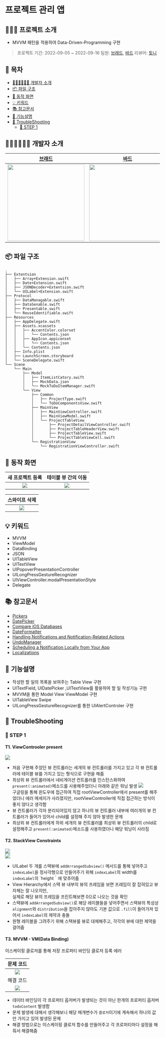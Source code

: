 # 프로젝트 관리 앱 

## 🙋🏻‍♂️ 프로젝트 소개
- MVVM 패턴을 적용하여 Data-Driven-Programming 구현

> 프로젝트 기간: 2022-09-05 ~ 2022-09-16
> 팀원: [브래드](https://github.com/bradheo65), [바드](https://github.com/bar-d) 
리뷰어: [토니](https://github.com/Monsteel)


## 📑 목차

- [🧑🏻‍💻🧑🏻‍💻 개발자 소개](#-개발자-소개)
- [📦 파일 구조](#-파일-구조)
- [📱 동작 화면](#-동작-화면)
- [💡 키워드](#-키워드)
- [📚 참고문서](#-참고문서)
- [📝 기능설명](#-기능설명)
- [🚀 TroubleShooting](#-TroubleShooting)
    - [🚀 STEP 1](#-STEP-1)

## 🧑🏻‍💻🧑🏻‍💻 개발자 소개

|[브래드](https://github.com/bradheo65)|[바드](https://github.com/bar-d)| 
|:---:|:---:|
| <img src = "https://user-images.githubusercontent.com/45350356/174251611-46adf61c-93fa-42a0-815b-2c998af1c258.png" width="250" height="250">| <img src = "https://i.imgur.com/wXKAg8F.jpg"  width="250" height="250">|


## 📦 파일 구조

```
.
├── Extentsion
│   ├── Array+Extension.swift
│   ├── Date+Extension.swift
│   ├── JSONDecoder+Extentsion.swift
│   └── UILabel+Extension.swift
├── Protocol
│   ├── DataManagable.swift
│   ├── DataSenable.swift
│   ├── Presentable.swift
│   └── ReuseIdentifiable.swift
├── Resources
│   ├── AppDelegate.swift
│   ├── Assets.xcassets
│   │   ├── AccentColor.colorset
│   │   │   └── Contents.json
│   │   ├── AppIcon.appiconset
│   │   │   └── Contents.json
│   │   └── Contents.json
│   ├── Info.plist
│   ├── LaunchScreen.storyboard
│   └── SceneDelegate.swift
└── Scene
    └── Main
        ├── Model
        │   ├── ItemListCatory.swift
        │   ├── MockData.json
        │   └── MockToDoItemManager.swift
        └── View
            ├── Common
            │   ├── ProjectType.swift
            │   └── ToDoComponentsView.swift
            ├── MainView
            │   ├── MainViewController.swift
            │   ├── MainViewModel.swift
            │   └── ProjectTableView
            │       ├── ProjectDetailViewController.swift
            │       ├── ProjectTableHeaderView.swift
            │       ├── ProjectTableView.swift
            │       └── ProjectTableViewCell.swift
            └── RegistrationView
                └── RegistrationViewController.swift
```


## 📱 동작 화면

|새 프로젝트 등록|테이블 뷰 간의 이동|
|:---:|:---:|
|<image src = "https://i.imgur.com/9ZCPNtP.gif" >|<image src = "https://i.imgur.com/SBHEauJ.gif">|

|스와이프 삭제|
|:---:|
|<img src = "https://i.imgur.com/WeBlTJH.gif">|


## 💡 키워드
- MVVM
- ViewModel
- DataBinding
- JSON
- UITableView
- UITextView
- UIPopoverPresentationController
- UILongPressGestureRecognizer
- UIViewController.modalPresentationStyle
- Delegate

    
## 📚 참고문서
- [Pickers](https://developer.apple.com/design/human-interface-guidelines/ios/controls/pickers/)
- [DatePicker](https://developer.apple.com/documentation/swiftui/datepicker)
- [Compare iOS Databases](https://realm.io/best-ios-database/#overview)
- [DateFormatter](https://developer.apple.com/documentation/foundation/dateformatter)
- [Handling Notifications and Notification-Related Actions](https://developer.apple.com/documentation/usernotifications/handling_notifications_and_notification-related_actions)
- [UndoManager](https://developer.apple.com/documentation/foundation/undomanager)
- [Scheduling a Notification Locally from Your App](https://developer.apple.com/documentation/usernotifications/scheduling_a_notification_locally_from_your_app)
- [Localizations](https://developer.apple.com/kr/localization/)

  
## 📝 기능설명
- 작성한 할 일의 목록을 보여주는 Table View 구현
- UITextField, UIDatePicker ,UITextView를 활용하여 할 일 작성기능 구현
- MVVM을 통한 Model View ViewModel 구현 
- UITableView Swipe
- UILongPressGestureRecognizer를 통한 UIAlertControler 구현
    
## 🚀 TroubleShooting
    
### 🚀 STEP 1

#### T1. ViewControoler present   

![](https://i.imgur.com/GAo1YG3.png)    
    
- 처음 구현해 주었던 뷰 컨트롤러는 세개의 뷰 컨트롤러를 가지고 있고 각 뷰 컨트롤러에 테이블 뷰를 가지고 있는 형식으로 구현을 해줌
- 최상위 뷰 컨트롤러에서 네비게이션 컨트롤러를 인스턴스화하여 `present(:animated)`메소드를 사용해주었더니 아래와 같은 워닝 발생
    ![](https://i.imgur.com/Jvqdbwd.png)  
    구글링을 통해 윈도우에 접근하여 직접 rootViewController에서 present를 해주었더니 에러 메세지가 사라졌지만, rootViewController에 직접 접근하는 방식이 좋지 않다고 생각함
-  뷰 컨트롤러가 각자 분리되어있지 않고 하나의 뷰 컨트롤러 내부에 여러개의 뷰 컨트롤러가 들어가 있어서 child를 설정해 주지 않아 발생한 문제
- 최상위 뷰 컨트롤러에게 하위 세개의 뷰 컨트롤러를 최상위 뷰 컨트롤러의 child로 설정해주고
  `present(:animated)`메소드를 사용하였더니 해당 워닝이 사라짐

#### T2. StackView Constraints
![](https://i.imgur.com/TxmWYIs.png)  
![](https://i.imgur.com/KQdNP0R.png)
- UILabel 두 개를 스택뷰에 `addArrangedSubview()` 메서드를 통해 넣어주고 `indexLabel`을 정사각형으로 만들어주기 위해 `indexLabel`의 width를 `indexLabel`의 `height｀에 맞추어줌
- View Hierarchy에서 스택 뷰 내부의 뷰의 프레임을 보면 프레임이 잘 잡혀있고 뷰 자체는 잘 나오지만,   
    실제로 해당 뷰의 프레임을 프린트해보면 0으로 나오는 것을 확인
- 스택뷰에 `addArrangedSubview()`로 해당 레이블들을 넣어주면서 스택뷰의 특성상 `alignment`와 `distribution`을 잡아주지 않아도 기본 값으로 `.fill`이 들어가져 있어서 `indexLabel`의 제약과 충돌
- 원형 레이블을 그려주기 위해 스택뷰를 뷰로 대체해주고, 각각의 뷰에 대한 제약을 걸어줌

#### T3. MVVM - VM(Data Binding)

이스케이핑 클로저를 통해 저장 프로퍼티 바인딩 클로저 등록 에러

|문제 코드|
|:---:|
|<img src = "https://i.imgur.com/R2qOZDa.png">|
|해결 코드|
|<img src = "https://i.imgur.com/X4dFwpS.png">|
    
- 데이터 바인딩이 각 프로퍼티 옵저버가 발생되는 것이 아닌 한개의 프로퍼티 옵저버 `todoContent` 발생함
- 문제 발생에 대해서 생각해보니 해당 매개변수가 `클로저`이기에 계속해서 하나의 값만 가지고 있어 발생된 문제
- 해결 방법으로는 이스케이핑 클로저 함수를 만들어주고 각 프로퍼티마다 설정을 해줘서 해결해줌
